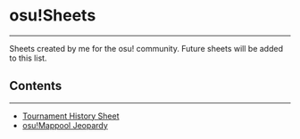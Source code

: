 # osu!Sheets
---
Sheets created by me for the osu! community. Future sheets will be added to this list.

## Contents
---
* [Tournament History Sheet][1]
* [osu!Mappool Jeopardy][2]

[1]: (https://docs.google.com/spreadsheets/d/1hlngeWJaxbcC499_V0Yo2mcit6aaMAGq7Vcnq0dc4Lk/edit?usp=sharing) "Tournament History Sheet"
[2]: (https://docs.google.com/spreadsheets/d/1hGT_5y0W6SdcH4t9iBavzwZrwJbxLfXwEhxvzkKSg6o/edit?usp=sharing) "osu!Mappool Jeopardy"

